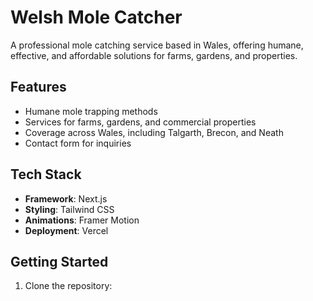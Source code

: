 # Welsh Mole Catcher

A professional mole catching service based in Wales, offering humane, effective, and affordable solutions for farms, gardens, and properties.

## Features
- Humane mole trapping methods
- Services for farms, gardens, and commercial properties
- Coverage across Wales, including Talgarth, Brecon, and Neath
- Contact form for inquiries

## Tech Stack
- **Framework**: Next.js
- **Styling**: Tailwind CSS
- **Animations**: Framer Motion
- **Deployment**: Vercel

## Getting Started
1. Clone the repository: